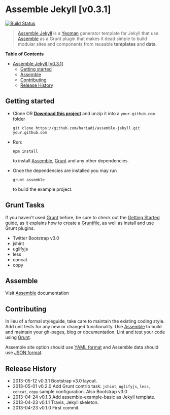 # Assemble Jekyll [v0.3.1]
[![Build Status](https://travis-ci.org/hariadi/assemble-jekyll.png)](https://travis-ci.org/hariadi/assemble-jekyll)

> [Assemble Jekyll][assemble-jekyll] is a [Yeoman][yeoman] generator template for Jekyll that use [Assemble][assemble] as a Grunt plugin that makes it dead simple to build modular sites and components from reusable **templates** and **data**.


**Table of Contents**

- [Assemble Jekyll [v0.3.1]](#assemble-jekyll-v013)
	- [Getting started](#getting-started)
	- [Assemble](#the-assemble-task)
	- [Contributing](#contributing)
	- [Release History](#release-history)


## Getting started
* Clone OR **[Download this project][download]** and unzip it into a `your.github.com` folder

  ```
  git clone https://github.com/hariadi/assemble-jekyll.git your.github.com
  ```

* Run:

  ```
  npm install
  ```

  to install [Assemble][assemble], [Grunt](http://gruntjs.com/) and any other dependencies.
* Once the dependencies are installed you may run

  ```
  grunt assemble
  ```

  to build the example project.



## Grunt Tasks
If you haven't used [Grunt](http://gruntjs.com/) before, be sure to check out the [Getting Started](http://gruntjs.com/getting-started) guide, as it explains how to create a [Gruntfile][gruntfile], as well as install and use Grunt plugins.

  - Twitter Bootstrap v3.0
  - jshint
  - uglifyjs
  - less
  - concat
  - copy



## Assemble
Visit [Assemble][assemble] documentation



## Contributing
In lieu of a formal styleguide, take care to maintain the existing coding style. Add unit tests for any new or changed functionality. Use [Assemble][assemble] to build and maintain your gh-pages, blog or documentation. Lint and test your code using [Grunt](http://gruntjs.com/).

Assemble site option should use [YAML format](https://github.com/hariadi/assemble-jekyll/tree/master/config) and Assemble data should use [JSON format](https://github.com/hariadi/assemble-jekyll/tree/master/src/data).



## Release History
* 2013-05-12    v0.3.1    Bootstrap v3.0 layout.
* 2013-05-01    v0.2.0    Add Grunt contrib task: `jshint`, `uglifyjs`, `less`, `concat`, `copy` sample configuration. Also Bootstrap v3.0
* 2013-04-24    v0.1.3    Add assemble-example-basic as Jekyll template.
* 2013-04-23    v0.1.1    Travis, Jekyll skeleton.
* 2013-04-23    v0.1.0    First commit.

[yeoman]: http://yeoman.io/
[download]: https://github.com/hariadi/assemble-jekyll/archive/master.zip
[assemble]: https://github.com/assemble/assemble/
[assemble-examples]: https://github.com/assemble/assemble-examples
[assemble-jekyll]: https://github.com/hariadi/assemble-jekyll
[gruntfile]: http://gruntjs.com/sample-gruntfile
